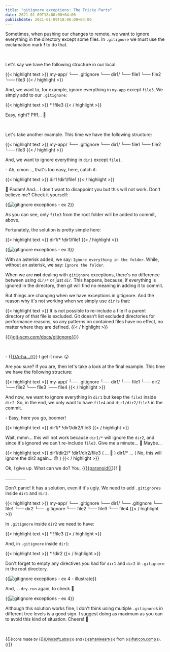 ```yaml
---
title: "gitignore exceptions: The Tricky Parts"
date: 2021-01-09T18:00:00+04:00
publishdate: 2021-01-09T18:00:00+04:00
---
```


Sometimes, when pushing our changes to remote, we want to ignore everything in the directory except some files. In `.gitignore` we must use the exclamation mark **!** to do that.

&nbsp;

Let's say we have the following structure in our local:

{{< highlight text >}}
my-app/
  └── .gitignore
  └── dir1/
  └── file1
  └── file2
  └── file3
{{< / highlight >}}

And, we want to, for example, ignore everything in `my-app` except `file3`. We simply add to our `.gitignore`:

{{< highlight text >}}
  *
  !file3
{{< / highlight >}}

Easy, right? Pfff... 🤭

&nbsp;

Let's take another example. This time we have the following structure: 

{{< highlight text >}}
my-app/
  └── .gitignore
  └── dir1/
        └── file1
        └── file2
  └── file3
{{< / highlight >}}

And, we want to ignore everything in `dir1` except `file1`.

\- Ah, cmon..., that's too easy, here, catch it:

{{< highlight text >}}
  dir1
  !dir1/file1
{{< / highlight >}}

🥁 Padam! And... I don't want to disappoint you but this will not work. Don't believe me? Check it yourself:

{{<img src="https://res.cloudinary.com/oorkan/image/upload/v1610123517/blog/img/topics/git/gitignore_exceptions_the_tricky_parts/gitignore-exceptions-ex2_ama8wr.png" alt="gitignore exceptions - ex 2" loading="lazy">}}

As you can see, only `file3` from the root folder will be added to commit, above. 

Fortunately, the solution is pretty simple here:

{{< highlight text >}}
  dir1/*
  !dir1/file1
{{< / highlight >}}

{{<img src="https://res.cloudinary.com/oorkan/image/upload/v1610123254/blog/img/topics/git/gitignore_exceptions_the_tricky_parts/gitignore-exceptions-ex3_tzxhnj.png" alt="gitignore exceptions - ex 3" loading="lazy">}}

With an asterisk added, we say: `Ignore everything in the folder`. While, without an asterisk, we say: `Ignore the folder`.

When we are **not** dealing with `gitignore` exceptions, there's no difference between using `dir/*` or just `dir`. This happens, because, if everything is ignored in the directory, then git will find no meaning in adding it to commit. 

But things are changing when we have exceptions in gitignore. And the reason why it's not working when we simply use `dir` is that:

{{< highlight text >}}
It is not possible to re-include a file if a parent directory of that file is excluded. 
Git doesn’t list excluded directories for performance reasons, so any patterns on contained files
have no effect, no matter where they are defined.
{{< / highlight >}}

{{<a href="https://git-scm.com/docs/gitignore" target="_blank" rel="noopener noreferrer">}}git-scm.com/docs/gitignore{{</a>}}

&nbsp;

\- {{<a href="https://youtu.be/djV11Xbc914" target="_blank" rel="noopener noreferrer">}}A-ha...{{</a>}} I get it now. 😜

Are you sure? If you are, then let's take a look at the final example. This time we have the following structure:

{{< highlight text >}}
my-app/
  └── .gitignore
  └── dir1/
        └── file1
        └── dir2
              └── file2
              └── file3
  └── file4
{{< / highlight >}}

And now, we want to ignore everything in `dir1` but keep the `file3` inside `dir2`. So, in the end, we only want to have `file4` and `dir1/dir2/file3` in the commit.

\- Easy, here you go, boomer!

{{< highlight text >}}
  dir1/*
  !dir1/dir2/file3
{{< / highlight >}}

Wait, mmm... this will not work because `dir1/*` will ignore the `dir2`, and since it's ignored we can't re-include `file3`. Give me a minute... 🤔 Maybe...

{{< highlight text >}}
  dir1/dir2/*
  !dir1/dir2/file3
  ( ... 🤔 )
  dir1/* ... ( No, this will ignore the dir2 again... 😟 ) 
{{< / highlight >}}

Ok, I give up. What can we do? You, {{<a href="https://youtu.be/0qanF-91aJo" target="_blank" rel="noopener noreferrer">}}paranoid{{</a>}}! 🤬 

\_\_\_\_\_\_\_\_\_\_

Don't panic! It has a solution, even if it's ugly. We need to add `.gitignore`s inside `dir1` and `dir2`.

{{< highlight text >}}
my-app/
  └── .gitignore
  └── dir1/
        └── .gitignore
        └── file1
        └── dir2
              └── .gitignore
              └── file2
              └── file3
  └── file4
{{< / highlight >}}

In `.gitignore` inside `dir2` we need to have:

{{< highlight text >}}
  *
  !file3 
{{< / highlight >}}

And, in `.gitignore` inside `dir1`:

{{< highlight text >}}
  *
  !dir2 
{{< / highlight >}}

Don't forget to empty any directives you had for `dir1` and `dir2` in `.gitignore` in the root directory.

{{<img src="https://res.cloudinary.com/oorkan/image/upload/v1610137976/blog/img/topics/git/gitignore_exceptions_the_tricky_parts/gitignore-exceptions-ex4-il_iwkrjw.png" alt="gitignore exceptions - ex 4 - illustrate" loading="lazy">}}

And, `--dry-run` again, to check 🙂

{{<img src="https://res.cloudinary.com/oorkan/image/upload/v1610131180/blog/img/topics/git/gitignore_exceptions_the_tricky_parts/gitignore-exceptions-ex4_jxote7.png" alt="gitignore exceptions - ex 4" loading="lazy">}}

Although this solution works fine, I don't think using multiple `.gitignore`s in different tree levels is a good sign. I suggest doing as maximum as you can to avoid this kind of situation. Cheers! 🍾 

&nbsp;
&nbsp;

{{<small>}}Icons made by {{<a href="https://www.flaticon.com/authors/dinosoftlabs" target="_blank" rel="noopener noreferrer">}}DinosoftLabs{{</a>}} and {{<a href="https://www.flaticon.com/authors/smalllikeart" target="_blank" rel="noopener noreferrer">}}smalllikeart{{</a>}} from {{<a href="https://www.flaticon.com/" target="_blank" rel="noopener noreferrer">}}flaticon.com{{</a>}}.{{</small>}}